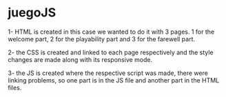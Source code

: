 # juegoJS
1- HTML is created in this case we wanted to do it with 3 pages. 1 for the welcome part, 2 for the playability part and 3 for the farewell part.

2- the CSS is created and linked to each page respectively and the style changes are made along with its responsive mode.

3- the JS is created where the respective script was made, there were linking problems, so one part is in the JS file and another part in the HTML files.
